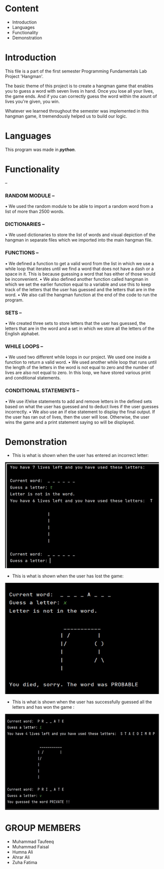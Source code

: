 # Content
* Introduction
* Languages
* Functionality
* Demonstration




# Introduction

This file is a part of the first semester Programming Fundamentals Lab Project 'Hangman'.

The basic theme of this project is to create a hangman game that enables you to guess a word with seven lives in hand. Once you lose all your lives, the game ends. And if you can correctly guess the word within the aount of lives you're given, you win.

Whatever we learned throughout the semester was implemented in this hangman game, it tremendously helped us to build our logic.

# Languages

This program was made in ***python***.

# Functionality

 –
### RANDOM MODULE –
•	We used the random module to be able to import a random word from a list of more than 2500 words.

### DICTIONARIES – 

•	We used dictionaries to store the list of words and visual depiction of the hangman in separate files which we imported into the main hangman file.

### FUNCTIONS –
•	We defined a function to get a valid word from the list in which we use a while loop that iterates until we find a word that does not have a dash or a space in it. This is because guessing a word that has either of those would be inconvenient. 
•	We also defined another function called hangman in which we set the earlier function equal to a variable and use this to keep track of the letters that the user has guessed and the letters that are in the word.
•	We also call the hangman function at the end of the code to run the program.

###  SETS – 

•	We created three sets to store letters that the user has guessed, the letters that are in the word and a set in which we store all the letters of the English alphabet.

###  WHILE LOOPS – 

•	We used two different while loops in our project. We used one inside a function to return a valid word.
•	We used another while loop that runs until the length of the letters in the word is not equal to zero and the number of lives are also not equal to zero. In this loop, we have stored various print and conditional statements.

### CONDITIONAL STATEMENTS –

•	We use if/else statements to add and remove letters in the defined sets based on what the user has guessed and to deduct lives if the user guesses incorrectly.
•	We also use an if else statement to display the final output. If the user has ran out of lives, then the user will lose. Otherwise, the user wins the game and a print statement saying so will be displayed.

# Demonstration
* This is what is shown when the user has entered an incorrect letter:


![](https://github.com/PyromaniacSiphon/Hangman-PF1/blob/master/screenshot%201.jpg)

* This is what is shown when the user has lost the game: 



![](https://github.com/PyromaniacSiphon/Hangman-PF1/blob/master/screenshot2.jpg)

* This is what is shown when the user has successfully guessed all the letters and has won the game :


![](https://github.com/PyromaniacSiphon/Hangman-PF1/blob/master/screenshot%203.jpg)

# GROUP MEMBERS

* Muhammad Taufeeq
* Muhammad Faisal
* Humna Ali
* Ahrar Ali
* Zuha Fatima






